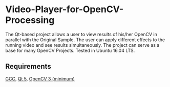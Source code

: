 # Video-Player-for-OpenCV-Processing
The Qt-based project allows a user to view results of his/her OpenCV in parallel with the Original Sample. The user can apply different effects to the running video and see results simultaneously. The project can serve as a base for many OpenCV Projects. Tested in Ubuntu 16.04 LTS. 

## Requirements
[GCC](https://gcc.gnu.org/), [Qt 5](https://www.qt.io/), [OpenCV 3 (minimum)](https://opencv.org/)

